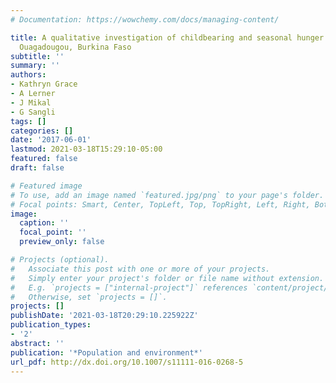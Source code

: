 ```yaml
---
# Documentation: https://wowchemy.com/docs/managing-content/

title: A qualitative investigation of childbearing and seasonal hunger in peri-urban
  Ouagadougou, Burkina Faso
subtitle: ''
summary: ''
authors:
- Kathryn Grace
- A Lerner
- J Mikal
- G Sangli
tags: []
categories: []
date: '2017-06-01'
lastmod: 2021-03-18T15:29:10-05:00
featured: false
draft: false

# Featured image
# To use, add an image named `featured.jpg/png` to your page's folder.
# Focal points: Smart, Center, TopLeft, Top, TopRight, Left, Right, BottomLeft, Bottom, BottomRight.
image:
  caption: ''
  focal_point: ''
  preview_only: false

# Projects (optional).
#   Associate this post with one or more of your projects.
#   Simply enter your project's folder or file name without extension.
#   E.g. `projects = ["internal-project"]` references `content/project/deep-learning/index.md`.
#   Otherwise, set `projects = []`.
projects: []
publishDate: '2021-03-18T20:29:10.225922Z'
publication_types:
- '2'
abstract: ''
publication: '*Population and environment*'
url_pdf: http://dx.doi.org/10.1007/s11111-016-0268-5
---
```

